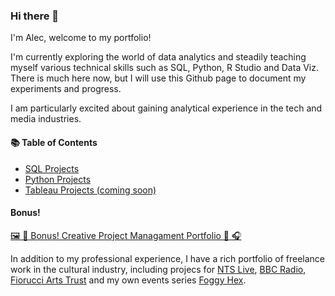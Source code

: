 ### Hi there 👋

I'm Alec, welcome to my portfolio!

I'm currently exploring the world of data analytics and steadily teaching myself various technical skills such as SQL, Python, R Studio and Data Viz.  There is much here now, but I will use this Github page to document my experiments and progress.

I am particularly excited about gaining analytical experience in the tech and media industries.  

#### 📚 Table of Contents
- [SQL Projects](https://github.com/alccrts/SQL_Projects)
- [Python Projects](https://github.com/alccrts/Python_Projects)
- [Tableau Projects (coming soon)](#tableau)

#### Bonus!

[🖼 🎵 Bonus! Creative Project Managament Portfolio  🎨 🎧 ](#creative-project-managment)

In addition to my professional experience, I have a rich portfolio of freelance work in the cultural industry, including projecs for [NTS Live](www.nts.live), [BBC Radio](https://www.bbc.co.uk/mediacentre/proginfo/2017/40/hear-and-now-cave), [Fiorucci Arts Trust](https://fiorucciartrust.com/) and my own events series [Foggy Hex](https://www.foggyhexbcn.com/).  


